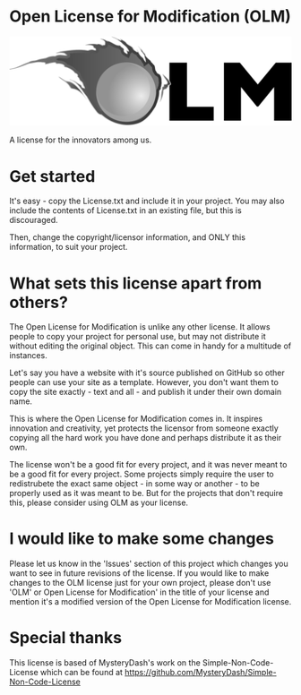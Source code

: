 # Open License for Modification (OLM)

![OLM logo](https://github.com/jelle619/openlicenseformodification/raw/master/Logo.png)

A license for the innovators among us.

# Get started
It's easy - copy the License.txt and include it in your project. You may also include the contents of License.txt in an existing file, but this is discouraged.

Then, change the copyright/licensor information, and ONLY this information, to suit your project.

# What sets this license apart from others?
The Open License for Modification is unlike any other license. It allows people to copy your project for personal use, but may not distribute it without editing the original object. This can come in handy for a multitude of instances.

Let's say you have a website with it's source published on GitHub so other people can use your site as a template. However, you don't want them to copy the site exactly - text and all - and publish it under their own domain name.

This is where the Open License for Modification comes in. It inspires innovation and creativity, yet protects the licensor from someone exactly copying all the hard work you have done and perhaps distribute it as their own.

The license won't be a good fit for every project, and it was never meant to be a good fit for every project. Some projects simply require the user to redistrubete the exact same object - in some way or another - to be properly used as it was meant to be. But for the projects that don't require this, please consider using OLM as your license.

# I would like to make some changes
Please let us know in the 'Issues' section of this project which changes you want to see in future revisions of the license. If you would like to make changes to the OLM license just for your own project, please don't use 'OLM' or Open License for Modification' in the title of your license and mention it's a modified version of the Open License for Modification license.

# Special thanks
This license is based of MysteryDash's work on the Simple-Non-Code-License which can be found at https://github.com/MysteryDash/Simple-Non-Code-License
